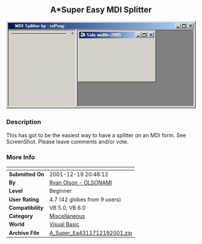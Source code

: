 ﻿<div align="center">

## A\*Super Easy MDI Splitter

<img src="PIC20011219215723307.jpg">
</div>

### Description

This has got to be the easiest way to have a splitter on an MDI form. See ScreenShot. Please leave comments and/or vote.
 
### More Info
 


<span>             |<span>
---                |---
**Submitted On**   |2001-12-19 20:48:12
**By**             |[Ryan Olson \- OLSONAMI](https://github.com/Planet-Source-Code/PSCIndex/blob/master/ByAuthor/ryan-olson-olsonami.md)
**Level**          |Beginner
**User Rating**    |4.7 (42 globes from 9 users)
**Compatibility**  |VB 5\.0, VB 6\.0
**Category**       |[Miscellaneous](https://github.com/Planet-Source-Code/PSCIndex/blob/master/ByCategory/miscellaneous__1-1.md)
**World**          |[Visual Basic](https://github.com/Planet-Source-Code/PSCIndex/blob/master/ByWorld/visual-basic.md)
**Archive File**   |[A\_Super\_Ea4311712192001\.zip](https://github.com/Planet-Source-Code/ryan-olson-olsonami-a-super-easy-mdi-splitter__1-29963/archive/master.zip)








